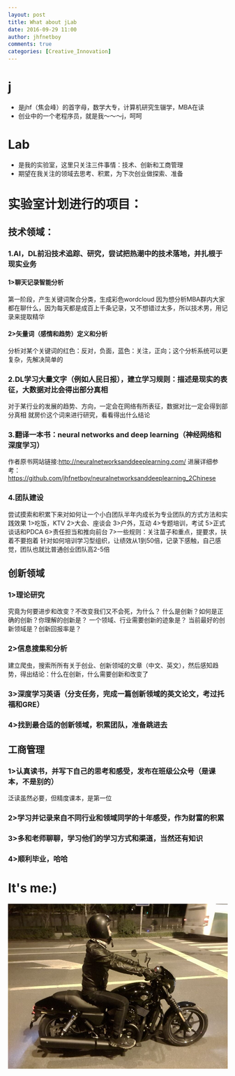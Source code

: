 ```yaml
---
layout: post
title: What about jLab
date: 2016-09-29 11:00
author: jhfnetboy
comments: true
categories: [Creative_Innovation]
---
```

# j
+ 是jhf（焦会峰）的首字母，数学大专，计算机研究生辍学，MBA在读
+ 创业中的一个老程序员，就是我～～～j，呵呵

# Lab
+ 是我的实验室，这里只关注三件事情：技术、创新和工商管理
+ 期望在我关注的领域去思考、积累，为下次创业做探索、准备

# 实验室计划进行的项目：
## 技术领域：
### 1.AI，DL前沿技术追踪、研究，尝试把热潮中的技术落地，并扎根于现实业务
#### 1>聊天记录智能分析
第一阶段，产生关键词聚合分类，生成彩色wordcloud
因为想分析MBA群内大家都在聊什么，因为每天都是成百上千条记录，又不想错过太多，所以技术男，用记录来提取精华

#### 2>矢量词（感情和趋势）定义和分析
分析对某个关键词的红色：反对，负面，蓝色：关注，正向；这个分析系统可以更复杂，先解决简单的


### 2.DL学习大量文字（例如人民日报），建立学习规则：描述是现实的表征，大数据对比会得出部分真相
对于某行业的发展的趋势、方向，一定会在网络有所表征，数据对比一定会得到部分真相
就房价这个词来进行研究，看看得出什么结论


### 3.翻译一本书：neural networks and  deep  learning（神经网络和深度学习）
作者原书网站链接:http://neuralnetworksanddeeplearning.com/
进展详细参考：https://github.com/jhfnetboy/neuralnetworksanddeeplearning_2Chinese

### 4.团队建设
尝试摸索和积累下来对如何让一个小白团队半年内成长为专业团队的方式方法和实践效果
1>吃饭，KTV
2>大会、座谈会
3>户外，互动
4>专题培训，考试
5>正式谈话和PDCA
6>责任担当和推向前台
7>一些规则：关注苗子和重点，提要求，扶着不要抱着
针对如何培训学习型组织，让绩效从1到50倍，记录下感触，自己感觉，团队也就比普通创业团队高2-5倍



## 创新领域
### 1>理论研究
究竟为何要进步和改变？不改变我们又不会死，为什么？
什么是创新？如何是正确的创新？你理解的创新是？
一个领域、行业需要创新的迹象是？
当前最好的创新领域是？创新回报率是？

### 2>信息搜集和分析
建立爬虫，搜索所所有关于创业、创新领域的文章（中文、英文），然后感知趋势，得出结论：什么在创新，什么需要创新和改变了

### 3>深度学习英语（分支任务，完成一篇创新领域的英文论文，考过托福和GRE）

### 4>找到最合适的创新领域，积累团队，准备跳进去


## 工商管理
### 1>认真读书，并写下自己的思考和感受，发布在班级公众号（是课本，不是别的）
泛读虽然必要，但精度课本，是第一位

### 2>学习并记录来自不同行业和领域同学的十年感受，作为财富的积累

### 3>多和老师聊聊，学习他们的学习方式和渠道，当然还有知识
### 4>顺利毕业，哈哈
# It's me:)
![halei2.jpg](/assets/halei2.jpg)
